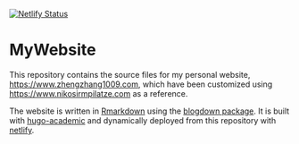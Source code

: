 [![Netlify Status](https://api.netlify.com/api/v1/badges/816336ea-4f3a-4d58-ae0e-5a3245a61727/deploy-status)](https://app.netlify.com/sites/mystifying-swanson-a9e988/deploys)
# MyWebsite
This repository contains the source files for my personal website, https://www.zhengzhang1009.com, which have been customized using https://www.nikosirmpilatze.com as a reference.

The website is written in [Rmarkdown](https://rmarkdown.rstudio.com/) using the [blogdown package](https://bookdown.org/yihui/blogdown/).
It is built with [hugo-academic](https://github.com/gcushen/hugo-academic) and dynamically deployed from this repository with [netlify](https://www.netlify.com/).
